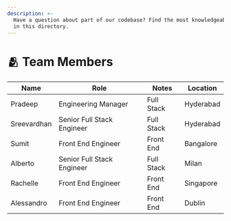 ```yaml
---
description: >-
  Have a question about part of our codebase? Find the most knowledgeable person
  in this directory.
---
```


# 🫂 Team Members

| Name        | Role                       | Notes      | Location  |
| ----------- | -------------------------- | ---------- | --------- |
| Pradeep     | Engineering Manager        | Full Stack | Hyderabad |
| Sreevardhan | Senior Full Stack Engineer | Full Stack | Hyderabad |
| Sumit       | Front End Engineer         | Front End  | Bangalore |
| Alberto     | Senior Full Stack Engineer | Full Stack | Milan     |
| Rachelle    | Front End Engineer         | Front End  | Singapore |
| Alessandro  | Front End Engineer         | Front End  | Dublin    |
